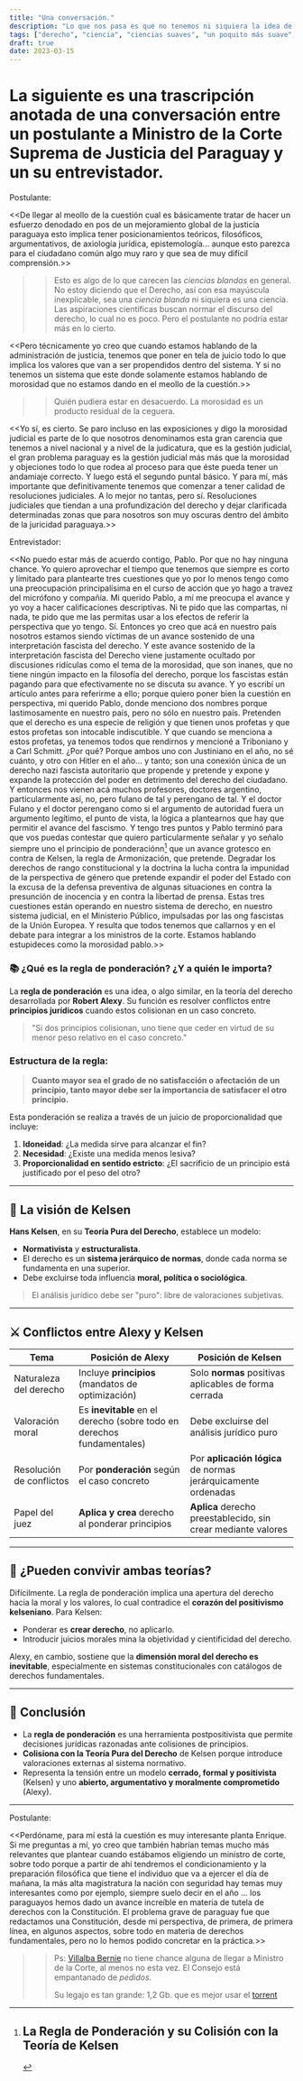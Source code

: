 ```yaml
---
title: "Una conversación."
description: "Lo que nos pasa es que no tenemos ni siquiera la idea de lo que es una ciencia y las maestrías no nos enseñaron ni hacer el p-hacking."
tags: ["derecho", "ciencia", "ciencias suaves", "un poquito más suave", "brujería"]
draft: true
date: 2023-03-15
---
```


# La siguiente es una trascripción anotada de una conversación entre un postulante a Ministro de la Corte Suprema de Justicia del Paraguay y un su entrevistador.

Postulante:

<<De llegar al meollo de la cuestión cual es  básicamente tratar de hacer un esfuerzo denodado en pos de un mejoramiento  global de la justicia paraguaya esto implica tener posicionamientos teóricos, filosóficos, argumentativos, de axiología jurídica, epistemología... aunque esto parezca para el ciudadano común algo muy raro y que sea de muy difícil comprensión.>>

> > Esto es algo de lo que carecen las _ciencias blandas_ en general. No estoy diciendo que el Derecho, así con esa mayúscula inexplicable, sea una _ciencia blanda_ ni siquiera es una ciencia. Las aspiraciones científicas buscan normar el discurso del derecho, lo cual no es poco. Pero el postulante no podría estar más en lo cierto. 

<<Pero técnicamente yo creo que cuando estamos hablando de la administración de justicia, tenemos que poner en tela de juicio todo lo que implica los valores que van a ser propendidos dentro del sistema. Y si no tenemos un sistema que este donde solamente estamos hablando de morosidad que no estamos dando en el meollo de la cuestión.>>

> > Quién pudiera estar en desacuerdo. La morosidad es un producto residual de la ceguera.

<<Yo sí, es cierto. Se paro incluso en las exposiciones y digo la morosidad judicial es parte de lo que nosotros denominamos esta gran carencia que tenemos a nivel nacional y a nivel de la judicatura, que es la gestión judicial, el gran problema paraguay es la gestión judicial más más que la morosidad y objeciones todo lo que rodea al proceso para que éste pueda tener un andamiaje correcto. Y luego está el segundo puntal básico. Y para mí, más importante que definitivamente tenemos que comenzar a tener calidad de resoluciones judiciales. A lo mejor no tantas, pero sí.  Resoluciones judiciales que tiendan a una profundización del derecho y dejar clarificada determinadas zonas que para nosotros son muy oscuras dentro del ámbito de la juricidad paraguaya.>>

Entrevistador:

<<No puedo estar más de acuerdo contigo, Pablo. Por que no hay ninguna chance. Yo quiero aprovechar el tiempo que tenemos que siempre es corto y limitado para plantearte tres cuestiones que yo por lo menos tengo como una preocupación  principalísima en el curso de acción que yo hago a travez del micrófono y compañía. Mi querido Pablo, a mí me preocupa el avance y yo voy a hacer calificaciones  descriptivas. Ni te pido que las compartas, ni nada, te pido que me las permitas usar a los efectos de referir la perspectiva que yo tengo. Sí. Entonces yo creo que acá en nuestro país nosotros estamos siendo víctimas de un avance sostenido de una interpretación fascista del derecho. Y este avance sostenido de la interpretación fascista del Derecho  viene justamente ocultado por discusiones ridículas como el tema de la morosidad, que son inanes, que no tiene ningún impacto en la filosofía del derecho, porque los fascistas están pagando para que efectivamente no se discuta su avance.  Y yo escribí un artículo antes para referirme a ello; porque quiero poner bien la cuestión en perspectiva, mi querido Pablo, donde menciono dos nombres  porque lastimosamente en nuestro país, pero no sólo en nuestro país. Pretenden  que el derecho es una especie de  religión y que tienen unos profetas y que estos profetas son intocable indiscutible. Y que cuando se menciona a estos profetas, ya tenemos todos que rendirnos y mencioné a Triboniano y a Carl Schmitt. ¿Por qué? Porque ambos uno con Justiniano en el año, no sé cuánto, y otro con Hitler en el año... y tanto; son una conexión única de un derecho nazi fascista autoritario  que propende y pretende y expone y expande la protección del poder en detrimento del derecho del ciudadano. Y entonces nos vienen acá muchos profesores, doctores argentino, particularmente así, no, pero fulano de tal y perengano de tal. Y el doctor Fulano y el doctor perengano como si el argumento de autoridad fuera un argumento legítimo, el punto de vista, la lógica a plantearnos que hay que permitir el avance del fascismo. Y tengo tres puntos y Pablo terminó para que vos puedas contestar que quiero particularmente señalar y yo señalo siempre uno el principio de ponderaciónn[^pp] que un avance grotesco en contra de Kelsen,  la regla de Armonización, que pretende.  Degradar los derechos de rango constitucional  y la doctrina la lucha contra la impunidad de la perspectiva de género que pretende expandir el poder del Estado con la excusa de la defensa preventiva de algunas situaciones en contra la presunción de inocencia y en contra la libertad de prensa. Estas tres cuestiones están operando en nuestro sistema de derecho, en nuestro sistema judicial, en el Ministerio Público, impulsadas por las ong fascistas de la Unión Europea. Y resulta que todos tenemos que callarnos y en el debate para integrar a los ministros de la corte. Estamos hablando estupideces como la morosidad pablo.>>

[^pp]: # La Regla de Ponderación y su Colisión con la Teoría de Kelsen

### 📚 ¿Qué es la regla de ponderación? ¿Y a quién le importa?

La **regla de ponderación** es una idea, o algo similar, en la teoría del derecho desarrollada por **Robert Alexy**. Su función es resolver conflictos entre **principios jurídicos** cuando estos colisionan en un caso concreto.

> "Si dos principios colisionan, uno tiene que ceder en virtud de su menor peso relativo en el caso concreto."

### Estructura de la regla:

> **Cuanto mayor sea el grado de no satisfacción o afectación de un principio, tanto mayor debe ser la importancia de satisfacer el otro principio.**

Esta ponderación se realiza a través de un juicio de proporcionalidad que incluye:

1. **Idoneidad**: ¿La medida sirve para alcanzar el fin?
2. **Necesidad**: ¿Existe una medida menos lesiva?
3. **Proporcionalidad en sentido estricto**: ¿El sacrificio de un principio está justificado por el peso del otro?

---

## 🧱 La visión de Kelsen

**Hans Kelsen**, en su **Teoría Pura del Derecho**, establece un modelo:

- **Normativista** y **estructuralista**.
- El derecho es un **sistema jerárquico de normas**, donde cada norma se fundamenta en una superior.
- Debe excluirse toda influencia **moral, política o sociológica**.

> El análisis jurídico debe ser "puro": libre de valoraciones subjetivas.

---

## ⚔️ Conflictos entre Alexy y Kelsen

| Tema                      | Posición de Alexy                                              | Posición de Kelsen                                               |
|--------------------------|----------------------------------------------------------------|-------------------------------------------------------------------|
| Naturaleza del derecho   | Incluye **principios** (mandatos de optimización)              | Solo **normas** positivas aplicables de forma cerrada             |
| Valoración moral         | Es **inevitable** en el derecho (sobre todo en derechos fundamentales) | Debe excluirse del análisis jurídico puro                        |
| Resolución de conflictos | Por **ponderación** según el caso concreto                    | Por **aplicación lógica** de normas jerárquicamente ordenadas     |
| Papel del juez           | **Aplica y crea** derecho al ponderar principios               | **Aplica** derecho preestablecido, sin crear mediante valores     |

---

## 🔎 ¿Pueden convivir ambas teorías?

Difícilmente. La regla de ponderación implica una apertura del derecho hacia la moral y los valores, lo cual contradice el **corazón del positivismo kelseniano**. Para Kelsen:

- Ponderar es **crear derecho**, no aplicarlo.
- Introducir juicios morales mina la objetividad y cientificidad del derecho.

Alexy, en cambio, sostiene que la **dimensión moral del derecho es inevitable**, especialmente en sistemas constitucionales con catálogos de derechos fundamentales.

---

## 🌟 Conclusión

- La **regla de ponderación** es una herramienta postpositivista que permite decisiones jurídicas razonadas ante colisiones de principios.
- **Colisiona con la Teoría Pura del Derecho** de Kelsen porque introduce valoraciones externas al sistema normativo.
- Representa la tensión entre un modelo **cerrado, formal y positivista** (Kelsen) y uno **abierto, argumentativo y moralmente comprometido** (Alexy).

---

Postulante:

<<Perdóname, para mí está la cuestión  es muy interesante planta Enrique.  Si me preguntas a mí, yo creo que también habrían temas mucho más relevantes que plantear cuando estábamos eligiendo un ministro de corte, sobre todo porque a partir de ahí  tendremos el condicionamiento y la preparación filosófica que tiene el individuo que va a ejercer el día de mañana, la más alta magistratura la nación con seguridad hay temas muy interesantes como por ejemplo, siempre suelo decir en el año ... los paraguayos hemos dado un avance increíble en materia de tutela de derechos con la Constitución.  El problema grave de paraguay fue que redactamos una Constitución, desde mi perspectiva,  de primera, de primera línea, en algunos aspectos, sobre todo en materia de derechos fundamentales, pero no lo hemos podido concretar en la práctica.>>

> > Ps: [Villalba Bernie](https://corte.cm.gov.py/perfilbase.aspx?postulante=29234) no tiene chance alguna de llegar a Ministro de la Corte, al menos no esta vez. El Consejo está empantanado de _pedidos._
> >
> > Su legajo es tan grande: 1,2 Gb. que es mejor usar el [torrent](https://bafybeih5wm5bveczw3o4rnc6uir6yeonpdpmkgsukc5gq6ejsdu7akgar4.ipfs.nftstorage.link/ipfs/bafybeih5wm5bveczw3o4rnc6uir6yeonpdpmkgsukc5gq6ejsdu7akgar4/29234.pdf.torrent)
